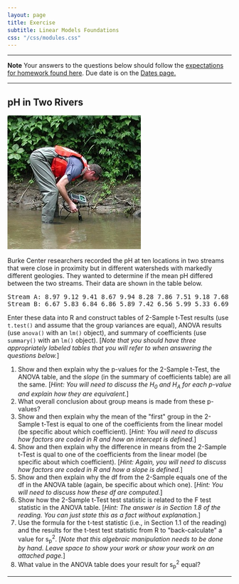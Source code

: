 ```yaml
---
layout: page
title: Exercise
subtitle: Linear Models Foundations
css: "/css/modules.css"
---
```


----

<div class="alert alert-warning">
  <strong>Note</strong> Your answers to the questions below should follow the <a href="../../resources/hwformat" target="_blank">expectations for homework found here</a>. Due date is on the <a href="../../resources/Dates-Current" target="_blank">Dates page.</a>
</div>

----

## pH in Two Rivers
<img src="../zimgs/pHrivers.jpg" alt="Measuring pH" class="img-right">

Burke Center researchers recorded the pH at ten locations in two streams that were close in proximity but in different watersheds with markedly different geologies. They wanted to determine if the mean pH differed between the two streams. Their data are shown in the table below.

<pre>
Stream A: 8.97 9.12 9.41 8.67 9.94 8.28 7.86 7.51 9.18 7.68
Stream B: 6.67 5.83 6.84 6.86 5.89 7.42 6.56 5.99 5.33 6.69
</pre>

Enter these data into R and construct tables of 2-Sample t-Test results (use `t.test()` and assume that the group variances are equal), ANOVA results (use `anova()` with an `lm()` object), and summary of coefficients (use `summary()` with an `lm()` object). [*Note that you should have three appropriately labeled tables that you will refer to when answering the questions below.*]

1. Show and then explain why the p-values for the 2-Sample t-Test, the ANOVA table, and the *slope* (in the summary of coefficients table) are all the same. [*Hint: You will need to discuss the H<sub>0</sub> and H<sub>A</sub> for each p-value and explain how they are equivalent.*]
1. What overall conclusion about group means is made from these p-values?
1. Show and then explain why the mean of the "first" group in the 2-Sample t-Test is equal to one of the coefficients from the linear model (be specific about which coefficient). [*Hint: You will need to discuss how factors are coded in R and how an intercept is defined.*]
1. Show and then explain why the difference in means from the 2-Sample t-Test is qual to one of the coefficients from the linear model (be specific about which coefficient). [*Hint: Again, you will need to discuss how factors are coded in R and how a slope is defined.*]
1. Show and then explain why the df from the 2-Sample equals one of the df in the ANOVA table (again, be specific about which one). [*Hint: You will need to discuss how these df are computed.*]
1. Show how the 2-Sample t-Test test statistic is related to the F test statistic in the ANOVA table. [*Hint: The answer is in Section 1.8 of the reading. You can just state this as a fact without explanation.*]
1. Use the formula for the t-test statistic (i.e., in Section 1.1 of the reading) and the results for the t-test test statistic from R to "back-calculate" a value for s<sub>p</sub><sup>2</sup>. [*Note that this algebraic manipulation needs to be done by hand. Leave space to show your work or show your work on an attached page.*]
1. What value in the ANOVA table does your result for s<sub>p</sub><sup>2</sup> equal?

----
